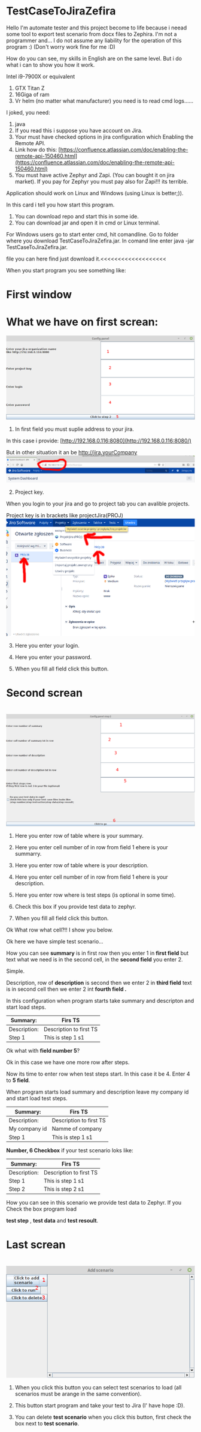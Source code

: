 #
# TestCaseToJiraZefira



Hello I&#39;m automate tester and this project become to life because i neead some tool to export test scenario from docx files to Zephira. I&#39;m not a programmer and... I do not assume any liability for the operation of this program :) (Don&#39;t worry work fine for me :D)

How do you can see, my skills in English are on the same level. But i do what i can to show you how it work.



Intel i9-7900X or equivalent

1. GTX Titan Z
2. 16Giga of ram
3. Vr helm (no matter what manufacturer) you need is to read cmd logs......

I joked, you need:

1. java
2. If you read this i suppose you have account on Jira.
3. Your must have checked options in jira configuration which Enabling the Remote API.
4. Link how do this: [https://confluence.atlassian.com/doc/enabling-the-remote-api-150460.html](https://confluence.atlassian.com/doc/enabling-the-remote-api-150460.html)
5. You must have active Zephyr and Zapi. (You can bought it on jira market). If you pay for Zephyr you must pay also for Zapi!!! its terrible.

Application should work on Linux and Windows (using Linux is better;)).

In this card i tell you how start this program.

1. You can download repo and start this in some ide.
2. You can download jar and open it in cmd or Linux terminal.

For Windows users go to start enter cmd, hit comandline. Go to folder where you download TestCaseToJiraZefira.jar. In comand line enter java -jar TestCaseToJiraZefira.jar.

file you can here find just download it.<<<<<<<<<<<<<<<<<<<



When you start program you see something like:


#
# First window

# What we have on first screan:
![alt text](https://github.com/bnaj/TestCaseToJiraZefira/blob/image/first.png)

1. In first field you must suplie address to your jira.


In this case i provide: [http://192.168.0.116:8080](http://192.168.0.116:8080/)

But in other situation it an be http://jira.yourCompany
![alt text](https://github.com/bnaj/TestCaseToJiraZefira/blob/image/jira%20address.png)


2. Project key.

When you login to your jira and go to project tab you can avalible projects.

Project key is in brackets like projectJira(PROJ)
![alt text](https://github.com/bnaj/TestCaseToJiraZefira/blob/image/proj.png)



3. Here you enter your login.

4. Here you enter your password.

5. When you fill all field click this button.

#
# Second screan

#
![alt text](https://github.com/bnaj/TestCaseToJiraZefira/blob/image/second%20screan.png)
1. Here you enter row of table where is your summary.

2. Here you enter cell number of in row from field 1 ehere is your summarry.

3. Here you enter row of table where is your description.

4. Here you enter cell number of in row from field 1 ehere is your description.

5.  Here you enter row where is test steps (is optional in some time).

6. Check this box if you provide test data to zephyr.

7. When you fill all field click this button.

Ok What row what cell?!! I show you below.

Ok here we have simple test scenario…

How you can see **summary** is in first row then you enter 1 in **first field** but text what we need is in the second cell, in the **second field** you enter 2.

Simple.

Description, row of **description** is second then we enter 2 in **third field** text is in second cell then we enter 2 int **fourth field .**

In this configuration when program starts take summary and descripton and start load steps.

| Summary: | Firs TS |
| --- | --- |
| Description: | Description to first TS |
| Step 1 | This is  step 1 s1 | This is resoult of  1 s1 |

Ok what with **field number 5**?

Ok in this case we have one more row after steps.

Now its time to enter row when test steps start. In this case it be 4. Enter 4 to **5 field**.

When program starts load summary and description leave my company id and start load test steps.

| Summary: | Firs TS |
| --- | --- |
| Description: | Description to first TS |
| My company id | Namme of company |
| Step 1 | This is  step 1 s1 | This is resoult of  1 s1 |

**Number, 6 Checkbox** if your test scenario loks like:

| Summary: | Firs TS |
| --- | --- |
| Description: | Description to first TS |
| Step 1 | This is  step 1 s1 | This data of  1 s1 | This is resoult of  1 s1 |
| Step 2 | This is  step 2 s1 | This data of  2 s1 | This is resoult of  2 s1 |

How you can see in this scenario we provide test data to Zephyr. If you Check the box program load

**test step** , **test data** and **test resoult**.



#
# Last screan

#
![alt text](https://github.com/bnaj/TestCaseToJiraZefira/blob/image/last.png)

1. When you click this button you can select test scenarios to load (all scenarios must be arange in the same convention).

2. This button start program and take your test to Jira (I&#39; have hope :D).

3. You can delete **test scenario** when you click this button, first check the box next to **test scenario**.
